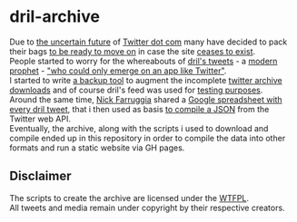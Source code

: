 # dril-archive

Due to [the uncertain future](https://twitter.com/mistydemeo/status/1590900599302029313) of [Twitter dot com](https://www.washingtonpost.com/technology/2022/10/27/twitter-elon-musk/) 
many have decided to pack their bags [to be ready to move on](https://mastodon.social/@mastodonusercount@bitcoinhackers.org/109365877178488409) in case the site [ceases to exist](https://twitter.com/alexeheath/status/1593399683086327808).<br>
People started to worry for the whereabouts of [dril's tweets](https://twitter.com/dril) - a [modern](https://twitter.com/dril/status/900592164589248513) [prophet](https://twitter.com/dril/status/134167378639597568) - ["who could only emerge on an app like Twitter"](https://www.washingtonpost.com/technology/2022/11/22/dril-musk-twitter-future/).<br>
I started to write [a backup tool](https://github.com/codemasher/twitter-archive) to augment the incomplete [twitter archive downloads](https://twitter.com/settings/download_your_data) and of course dril's feed was used for [testing purposes](https://twitter.com/codemasher/status/1594217145428152320).<br>
Around the same time, [Nick Farruggia](https://twitter.com/nickfarruggia/status/1594121736987250688) shared a [Google spreadsheet with every dril tweet](https://docs.google.com/spreadsheets/d/1juZ8Dzx-hVCDx_JLVOKI1eHzBlURHd7u6dqkb3F8q4w), that i then used as basis [to compile a JSON](https://gist.github.com/codemasher/d921cab21c3e684e6bb69219da900b4e) from the Twitter web API.<br>
Eventually, the archive, along with the scripts i used to download and compile ended up in this repository in order to compile the data into other formats and run a static website via GH pages.

## Disclaimer
The scripts to create the archive are licensed under the [WTFPL](http://www.wtfpl.net/).<br>
All tweets and media remain under copyright by their respective creators.

